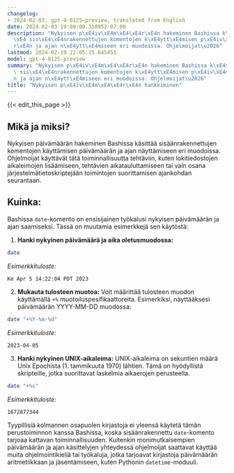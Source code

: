 ```yaml
---
changelog:
- 2024-02-03, gpt-4-0125-preview, translated from English
date: 2024-02-03 19:09:00.310952-07:00
description: "Nykyisen p\xE4iv\xE4m\xE4\xE4r\xE4n hakeminen Bashissa k\xE4sitt\xE4\
  \xE4 sis\xE4\xE4nrakennettujen komentojen k\xE4ytt\xE4misen p\xE4iv\xE4m\xE4\xE4\
  r\xE4n ja ajan n\xE4ytt\xE4miseen eri muodoissa. Ohjelmoijat\u2026"
lastmod: 2024-02-19 22:05:15.645451
model: gpt-4-0125-preview
summary: "Nykyisen p\xE4iv\xE4m\xE4\xE4r\xE4n hakeminen Bashissa k\xE4sitt\xE4\xE4\
  \ sis\xE4\xE4nrakennettujen komentojen k\xE4ytt\xE4misen p\xE4iv\xE4m\xE4\xE4r\xE4\
  n ja ajan n\xE4ytt\xE4miseen eri muodoissa. Ohjelmoijat\u2026"
title: "Nykyisen p\xE4iv\xE4m\xE4\xE4r\xE4n hankkiminen"
---
```


{{< edit_this_page >}}

## Mikä ja miksi?
Nykyisen päivämäärän hakeminen Bashissa käsittää sisäänrakennettujen komentojen käyttämisen päivämäärän ja ajan näyttämiseen eri muodoissa. Ohjelmoijat käyttävät tätä toiminnallisuutta tehtäviin, kuten lokitiedostojen aikaleimojen lisäämiseen, tehtävien aikatauluttamiseen tai vain osana järjestelmätietoskriptejään toimintojen suorittamisen ajankohdan seurantaan.

## Kuinka:
Bashissa `date`-komento on ensisijainen työkalusi nykyisen päivämäärän ja ajan saamiseksi. Tässä on muutamia esimerkkejä sen käytöstä:

1. **Hanki nykyinen päivämäärä ja aika oletusmuodossa:**

```bash
date
```

*Esimerkkituloste:*
```
Ke Apr 5 14:22:04 PDT 2023
```

2. **Mukauta tulosteen muotoa:** Voit määrittää tulosteen muodon käyttämällä `+%` muotoiluspesifikaattoreita. Esimerkiksi, näyttääksesi päivämäärän YYYY-MM-DD muodossa:

```bash
date "+%Y-%m-%d"
```

*Esimerkkituloste:*
```
2023-04-05
```

3. **Hanki nykyinen UNIX-aikaleima:** UNIX-aikaleima on sekuntien määrä Unix Epochista (1. tammikuuta 1970) lähtien. Tämä on hyödyllistä skripteille, jotka suorittavat laskelmia aikaerojen perusteella.

```bash
date "+%s"
```

*Esimerkkituloste:*
```
1672877344
```

Tyypillisiä kolmannen osapuolen kirjastoja ei yleensä käytetä tämän perustoiminnon kanssa Bashissa, koska sisäänrakennettu `date`-komento tarjoaa kattavan toiminnallisuuden. Kuitenkin monimutkaisempien päivämäärän ja ajan käsittelyjen yhteydessä ohjelmoijat saattavat käyttää muita ohjelmointikieliä tai työkaluja, jotka tarjoavat kirjastoja päivämäärän aritmetiikkaan ja jäsentämiseen, kuten Pythonin `datetime`-moduuli.
